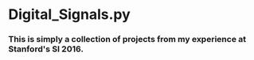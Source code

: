 # Digital_Signals.py
### This is simply a collection of projects from my experience at Stanford's SI 2016.
